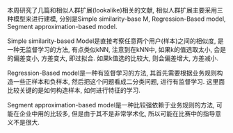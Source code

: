 本周研究了几篇和相似人群扩展(lookalike)相关的文献, 相似人群扩展主要采用三种模型来进行建模, 分别是Simple similarity-base M, Regression-Based model, Segment approximation-based model.

Simple similarity-based Model是直接考察任意两个用户(样本)之间的相似度, 是一种无监督学习的方法, 有点类似kNN, 注意到在kNN中, 如果k的值选取太小, 会是的偏差变小, 方差变大, 即过拟合. 如果k值选的比较大, 则会偏差增大, 方差减小.

Regression-Based model是一种有监督学习的方法, 其首先需要根据业务规则构造一些正样本和负样本, 然后把这个问题看成二分类问题, 进行有监督学习. 这里面比较关键的是如何构造样本, 如何进行特征的学习.

Segment approximation-based model是一种比较强依赖于业务规则的方法, 可能在企业中用的比较多, 但是由于其不是非常学术化, 所以可能在比赛中的指导意义不是很大.

